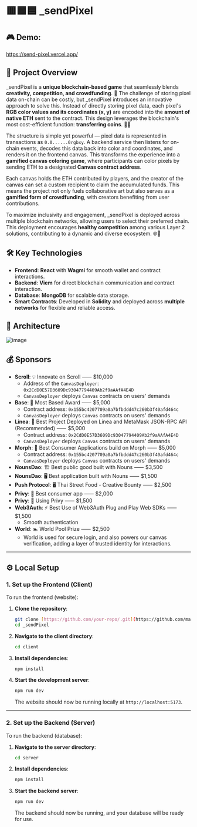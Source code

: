 # 🟥🟩🟦 _sendPixel

## 🎮 Demo:

https://send-pixel.vercel.app/

## 📝 Project Overview

\_sendPixel is a **unique blockchain-based game** that seamlessly blends **creativity, competition, and crowdfunding**. 🌟 The challenge of storing pixel data on-chain can be costly, but \_sendPixel introduces an innovative approach to solve this. Instead of directly storing pixel data, each pixel's **RGB color values and its coordinates (x, y)** are encoded into the **amount of native ETH** sent to the contract. This design leverages the blockchain's most cost-efficient function: **transferring coins**. 🎨💡

The structure is simple yet powerful — pixel data is represented in transactions as `0.0......0rgbxy`. A backend service then listens for on-chain events, decodes this data back into color and coordinates, and renders it on the frontend canvas. This transforms the experience into a **gamified canvas coloring game**, where participants can color pixels by sending ETH to a designated **Canvas contract address**.

Each canvas holds the ETH contributed by players, and the creator of the canvas can set a custom recipient to claim the accumulated funds. This means the project not only fuels collaborative art but also serves as a **gamified form of crowdfunding**, with creators benefiting from user contributions.

To maximize inclusivity and engagement, \_sendPixel is deployed across multiple blockchain networks, allowing users to select their preferred chain. This deployment encourages **healthy competition** among various Layer 2 solutions, contributing to a dynamic and diverse ecosystem. 🌐🚀

## 🛠️ Key Technologies

- **Frontend**: **React** with **Wagmi** for smooth wallet and contract interactions.
- **Backend**: **Viem** for direct blockchain communication and contract interaction.
- **Database**: **MongoDB** for scalable data storage.
- **Smart Contracts**: Developed in **Solidity** and deployed across **multiple networks** for flexible and reliable access.

## 📐 Architecture

![image](https://github.com/user-attachments/assets/dd297a0a-7a45-4845-af32-b89bd41a7d02)

## 💰 Sponsors

- **Scroll**: 💡 Innovate on Scroll ⸺ $10,000
  - Address of the `CanvasDeployer`: `0x2CdD0E57D3609Dc93047794409Ab2f9aAAfA4E4D`
  - `CanvasDeployer` deploys `Canvas` contracts on users' demands
- **Base**: 🔵 Most Based Award ⸺ $5,000
  - Contract address: `0x155bc4207709a0a7bfbddd47c260b3f40afd464c`
  - `CanvasDeployer` deploys `Canvas` contracts on users' demands
- **Linea**: 🦊 Best Project Deployed on Linea and MetaMask JSON-RPC API (Recommended) ⸺ $5,000
  - Contract address: `0x2CdD0E57D3609Dc93047794409Ab2f9aAAfA4E4D`
  - `CanvasDeployer` deploys `Canvas` contracts on users' demands
- **Morph**: 🐨 Best Consumer Applications build on Morph ⸺ $5,000
  - Contract address: `0x155bc4207709a0a7bfbddd47c260b3f40afd464c`
  - `CanvasDeployer` deploys `Canvas` contracts on users' demands
- **NounsDao**: 🏗️ Best public good built with Nouns ⸺ $3,500
- **NounsDao**: 🖥️ Best application built with Nouns ⸺ $1,500
- **Push Protocol**: 🖥️ Thai Street Food - Creative Bounty ⸺ $2,500
- **Privy**: 🥇 Best consumer app ⸺ $2,000
- **Privy**: 💌 Using Privy ⸺ $1,500
- **Web3Auth**: ⚡️ Best Use of Web3Auth Plug and Play Web SDKs ⸺ $1,500
  - Smooth authentication
- **World**: 🏊 World Pool Prize ⸺ $2,500
  - World is used for secure login, and also powers our canvas verification, adding a layer of trusted identity for interactions.

---

## ⚙️ Local Setup

### 1. **Set up the Frontend (Client)**

To run the frontend (website):

1. **Clone the repository**:

   ```bash
   git clone [https://github.com/your-repo/.git](https://github.com/mahammadZeynalov/_sendPixel.git)
   cd _sendPixel
   ```

2. **Navigate to the client directory**:

   ```bash
   cd client
   ```

3. **Install dependencies**:

   ```bash
   npm install
   ```

4. **Start the development server**:

   ```bash
   npm run dev
   ```

   The website should now be running locally at `http://localhost:5173`.

---

### 2. **Set up the Backend (Server)**

To run the backend (database):

1. **Navigate to the server directory**:

   ```bash
   cd server
   ```

2. **Install dependencies**:

   ```bash
   npm install
   ```

3. **Start the backend server**:

   ```bash
   npm run dev
   ```

   The backend should now be running, and your database will be ready for use.
